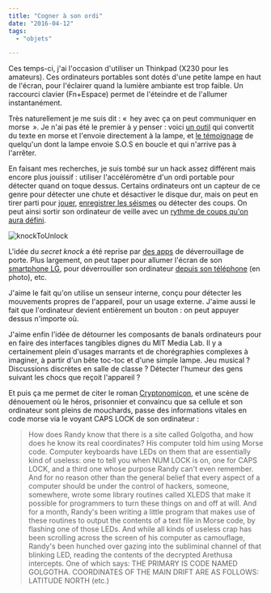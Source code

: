```yaml
---
title: "Cogner à son ordi"
date: "2016-04-12"
tags:
  - "objets"

---
```


Ces temps-ci, j'ai l'occasion d'utiliser un Thinkpad (X230 pour les amateurs). Ces ordinateurs portables sont dotés d'une petite lampe en haut de l'écran, pour l'éclairer quand la lumière ambiante est trop faible. Un raccourci clavier (Fn+Espace) permet de l'éteindre et de l'allumer instantanément.

Très naturellement je me suis dit : «  hey avec ça on peut communiquer en morse  ». Je n'ai pas été le premier à y penser : voici [un outil](https://github.com/timocramer/thinklight-fun) qui convertit du texte en morse et l'envoie directement à la lampe, et [le témoignage](http://lists.freebsd.org/pipermail/freebsd-questions/2006-May/123456.html) de quelqu'un dont la lampe envoie S.O.S en boucle et qui n'arrive pas à l'arrêter.

En faisant mes recherches, je suis tombé sur un hack assez différent mais encore plus jouissif : utiliser l'accéléromètre d'un ordi portable pour détecter quand on toque dessus. Certains ordinateurs ont un capteur de ce genre pour détecter une chute et désactiver le disque dur, mais on peut en tirer parti pour [jouer](http://lifehacker.com/181203/gaming-with-the-macbooks-accelerometer), [enregistrer les séismes](https://www.technologyreview.com/s/409999/laptops-as-earthquake-sensors/) ou détecter des coups. On peut ainsi sortir son ordinateur de veille avec un [rythme de coups qu'on aura défini](http://www.ibm.com/developerworks/library/l-knockage/index.html#resources).

![knockToUnlock](/assets/images/knockToUnlock.png)

L'idée du _secret knock_ a été reprise par [des apps](http://www.gizmag.com/sesame-smart-lock-secret-knock/36275/) de déverrouillage de porte. Plus largement, on peut taper pour allumer l'écran de son [smartphone LG](http://www.lg.com/fr/knockcode), pour déverrouiller son ordinateur [depuis son téléphone](http://www.knocktounlock.com/) (en photo), etc.

J'aime le fait qu'on utilise un senseur interne, conçu pour détecter les mouvements propres de l'appareil, pour un usage externe. J'aime aussi le fait que l'ordinateur devient entièrement un bouton : on peut appuyer dessus n'importe où.

J'aime enfin l'idée de détourner les composants de banals ordinateurs pour en faire des interfaces tangibles dignes du MIT Media Lab. Il y a certainement plein d'usages marrants et de chorégraphies complexes à imaginer, à partir d'un bête toc-toc et d'une simple lampe. Jeu musical ? Discussions discrètes en salle de classe ? Détecter l'humeur des gens suivant les chocs que reçoit l'appareil ?

Et puis ça me permet de citer le roman [Cryptonomicon](https://en.wikipedia.org/wiki/Cryptonomicon), et une scène de dénouement où le héros, prisonnier et convaincu que sa cellule et son ordinateur sont pleins de mouchards, passe des informations vitales en code morse via le voyant CAPS LOCK de son ordinateur :

> How does Randy know that there is a site called Golgotha, and how does he know its real coordinates? His computer told him using Morse code. Computer keyboards have LEDs on them that are essentially kind of useless: one to tell you when NUM LOCK is on, one for CAPS LOCK, and a third one whose purpose Randy can't even remember. And for no reason other than the general belief that every aspect of a computer should be under the control of hackers, someone, somewhere, wrote some library routines called XLEDS that make it possible for programmers to turn these things on and off at will. And for a month, Randy's been writing a little program that makes use of these routines to output the contents of a text file in Morse code, by flashing one of those LEDs. And while all kinds of useless crap has been scrolling across the screen of his computer as camouflage, Randy's been hunched over gazing into the subliminal channel of that blinking LED, reading the contents of the decrypted Arethusa intercepts. One of which says: THE PRIMARY IS CODE NAMED GOLGOTHA. COORDINATES OF THE MAIN DRIFT ARE AS FOLLOWS: LATITUDE NORTH (etc.)
